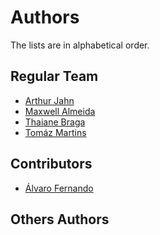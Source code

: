 # Authors
The lists are in alphabetical order.

## Regular Team
* [Arthur Jahn][arthur_jahn]
* [Maxwell Almeida][maxwell_almeida]
* [Thaiane Braga][thaiane_braga]
* [Tomáz Martins][tomaz_martins]

## Contributors
* [Álvaro Fernando][alvaro_fernando]

## Others Authors

<!--List of links of reference. -->
[alvaro_fernando]: https://github.com/alvarofernandoms
[arthur_jahn]: https://github.com/ArthurJahn
[maxwell_almeida]: https://github.com/MaxAlmeida
[thaiane_braga]: https://github.com/Thaiane
[tomaz_martins]: https://github.com/TomazMartins
